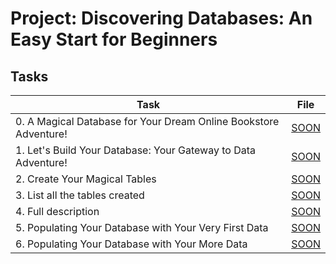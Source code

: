 # Project: Discovering Databases: An Easy Start for Beginners

## Tasks

| Task | File |
| ---- | ---- |
| 0. A Magical Database for Your Dream Online Bookstore Adventure! | [SOON](./) |
| 1. Let's Build Your Database: Your Gateway to Data Adventure! | [SOON](./) |
| 2. Create Your Magical Tables | [SOON](./) |
| 3. List all the tables created | [SOON](./) |
| 4. Full description | [SOON](./) |
| 5. Populating Your Database with Your Very First Data | [SOON](./) |
| 6. Populating Your Database with Your More Data | [SOON](./) |
